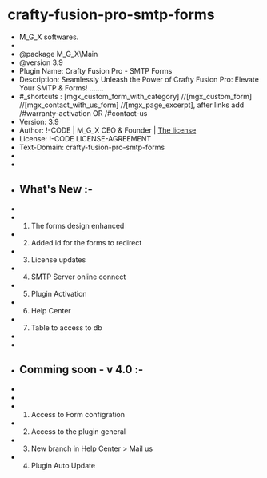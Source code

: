 # crafty-fusion-pro-smtp-forms
* M_G_X softwares.
*
* @package   M_G_X\Main
* @version   3.9
* Plugin Name: Crafty Fusion Pro - SMTP Forms
* Description: Seamlessly Unleash the Power of Crafty Fusion Pro: Elevate Your SMTP & Forms! .......   <br>
* #_shortcuts : [mgx_custom_form_with_category] //[mgx_custom_form]  //[mgx_contact_with_us_form] //[mgx_page_excerpt],  after links add /#warranty-activation   OR  /#contact-us
* Version: 3.9
* Author: !-CODE | M_G_X CEO & Founder | <a href="https://unknown-sudo-max.github.io/zone/!-CODE/LICENSE-AGREEMENT.html" onclick="window.open(this.href, '_blank'); return false;">The license</a>
* License: !-CODE LICENSE-AGREEMENT
* Text-Domain: crafty-fusion-pro-smtp-forms
*
* 
* <h2> What's New :- </h2>
* 
* 1. The forms design enhanced
* 2. Added id for the forms to redirect
* 3. License updates
* 4. SMTP Server online connect
* 5. Plugin Activation
* 6. Help Center
* 7. Table to access to db
*
*
* <h2>Comming soon - v 4.0 :- </h2>
*
*
* 1. Access to Form configration
* 2. Access to the plugin general
* 3. New branch in Help Center > Mail us
* 4. Plugin Auto Update 
